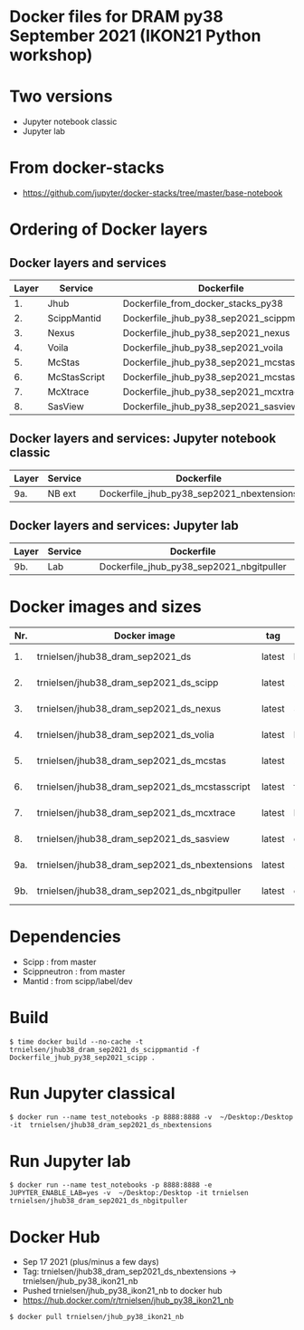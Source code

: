 # Docker files for DRAM py38 September 2021 (IKON21 Python workshop)

# Two versions
* Jupyter notebook classic
* Jupyter lab
 

# From docker-stacks
* https://github.com/jupyter/docker-stacks/tree/master/base-notebook

# Ordering of Docker layers


## Docker layers and services
| Layer  | Service  |   | Dockerfile  |   | Docker image  |   |
|---|---|---|---|---|---|---|
| 1.  | Jhub         |   | Dockerfile_from_docker_stacks_py38         |   | trnielsen/jhub38_dram_sep2021_ds              |   |
| 2.  | ScippMantid  |   | Dockerfile_jhub_py38_sep2021_scippmantid   |   | trnielsen/jhub38_dram_sep2021_ds_scipp        |   |
| 3.  | Nexus        |   | Dockerfile_jhub_py38_sep2021_nexus         |   | trnielsen/jhub38_dram_sep2021_ds_nexus        |   |
| 4.  | Voila        |   | Dockerfile_jhub_py38_sep2021_voila         |   | trnielsen/jhub38_dram_sep2021_ds_volia        |   |
| 5.  | McStas       |   | Dockerfile_jhub_py38_sep2021_mcstas        |   | trnielsen/jhub38_dram_sep2021_ds_mcstas       |   |
| 6.  | McStasScript |   | Dockerfile_jhub_py38_sep2021_mcstasscript  |   | trnielsen/jhub38_dram_sep2021_ds_mcstasscript |   |
| 7.  | McXtrace     |   | Dockerfile_jhub_py38_sep2021_mcxtrace      |   | trnielsen/jhub38_dram_sep2021_ds_mcxtrace     |   |
| 8.  | SasView      |   | Dockerfile_jhub_py38_sep2021_sasview       |   | trnielsen/jhub38_dram_sep2021_ds_sasview      |   |


## Docker layers and services: Jupyter notebook classic
| Layer  | Service  |   | Dockerfile  |   | Docker image  |   |
|---|---|---|---|---|---|---|
| 9a.  | NB ext       |   | Dockerfile_jhub_py38_sep2021_nbextensions     |   | trnielsen/jhub38_dram_sep2021_ds_nbextensions    |   |

## Docker layers and services: Jupyter lab
| Layer  | Service  |   | Dockerfile  |   | Docker image  |   |
|---|---|---|---|---|---|---|
| 9b.  | Lab          |   | Dockerfile_jhub_py38_sep2021_nbgitpuller      |   | trnielsen/jhub38_dram_sep2021_ds_nbgitpuller    |   |



# Docker images and sizes
| Nr.  | Docker image  |  tag | ID image   |  CREATED | SIZE  |   |
|---|---|---|---|---|---|---|
| 1.  |  trnielsen/jhub38_dram_sep2021_ds                    | latest   | bb82833b5cd   | 47 hours ago  | 667MB    |   |
| 2.  |  trnielsen/jhub38_dram_sep2021_ds_scipp              | latest   | 22f0533130b0  | 47 hours ago  | 3.01GB   |   |
| 3.  |  trnielsen/jhub38_dram_sep2021_ds_nexus              | latest   | 34afda8dac31  | 46 hours ago  | 3.43GB   |   |
| 4.  |  trnielsen/jhub38_dram_sep2021_ds_volia              | latest   | b6158e2584bc  | 46 hours ago  | 3.73GB   |   |
| 5.  |  trnielsen/jhub38_dram_sep2021_ds_mcstas             | latest   | 2a107daf7738  | 46 hours ago  | 5.54GB   |   |
| 6.  |  trnielsen/jhub38_dram_sep2021_ds_mcstasscript       | latest   | f3e7c5dcfb01  | 46 hours ago  | 5.55GB   |   |
| 7.  |  trnielsen/jhub38_dram_sep2021_ds_mcxtrace           | latest   | bfab68bd53ff  | 46 hours ago  | 5.61GB   |   |
| 8.  |  trnielsen/jhub38_dram_sep2021_ds_sasview            | latest   | e191bdb2f372  | 46 hours ago  | 5.74GB   |   |
| 9a. |  trnielsen/jhub38_dram_sep2021_ds_nbextensions       | latest   | 268135670089  | 46 hours ago  | 5.80GB   |   |
| 9b. |  trnielsen/jhub38_dram_sep2021_ds_nbgitpuller        | latest   | c81ddd5d688c  | 46 hours ago  | 5.75GB   |   |


# Dependencies 
* Scipp : from master
* Scippneutron : from master
* Mantid : from scipp/label/dev

# Build
```console
$ time docker build --no-cache -t trnielsen/jhub38_dram_sep2021_ds_scippmantid -f Dockerfile_jhub_py38_sep2021_scipp .
```

# Run Jupyter classical 
```console
$ docker run --name test_notebooks -p 8888:8888 -v  ~/Desktop:/Desktop -it  trnielsen/jhub38_dram_sep2021_ds_nbextensions
```

# Run Jupyter lab 
```console
$ docker run --name test_notebooks -p 8888:8888 -e JUPYTER_ENABLE_LAB=yes -v  ~/Desktop:/Desktop -it trnielsen trnielsen/jhub38_dram_sep2021_ds_nbgitpuller
```


# Docker Hub
* Sep  17 2021 (plus/minus a few days) 
* Tag: trnielsen/jhub38_dram_sep2021_ds_nbextensions -> trnielsen/jhub_py38_ikon21_nb
* Pushed trnielsen/jhub_py38_ikon21_nb to docker hub
* https://hub.docker.com/r/trnielsen/jhub_py38_ikon21_nb

```console
$ docker pull trnielsen/jhub_py38_ikon21_nb
```



